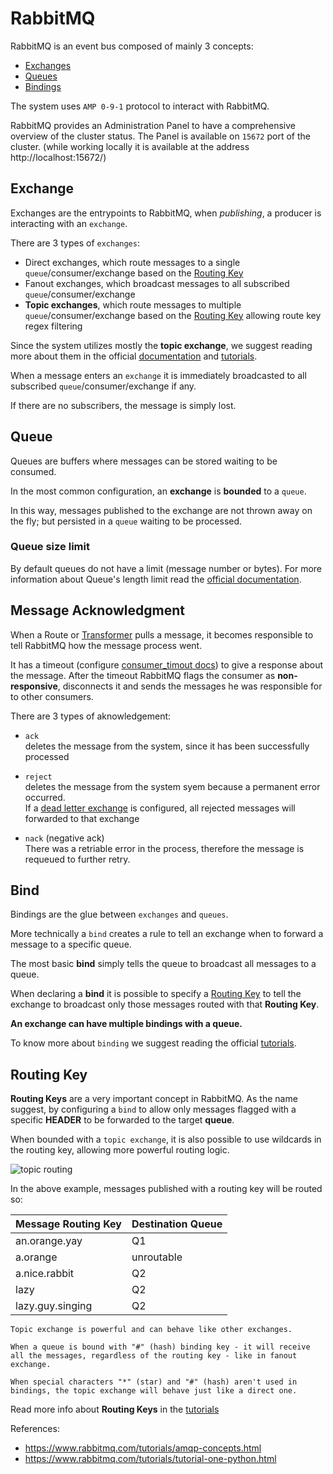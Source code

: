 <!--
SPDX-FileCopyrightText: NOI Techpark <digital@noi.bz.it>

SPDX-License-Identifier: CC0-1.0
-->

# RabbitMQ

RabbitMQ is an event bus composed of mainly 3 concepts:

- [Exchanges](#exchange)
- [Queues](#queue)
- [Bindings](#bind)

The system uses `AMP 0-9-1` protocol to interact with RabbitMQ.

RabbitMQ provides an Administration Panel to have a comprehensive overview of the cluster status. The Panel is available on `15672` port of the cluster.
(while working locally it is available at the address http://localhost:15672/)

## Exchange

Exchanges are the entrypoints to RabbitMQ, when *publishing*, a producer is interacting with an `exchange`.

There are 3 types of `exchanges`:

- Direct exchanges, which route messages to a single `queue`/consumer/exchange based on the [Routing Key](#routing-key)
- Fanout exchanges, which broadcast messages to all subscribed  `queue`/consumer/exchange
- **Topic exchanges**, which route messages to multiple `queue`/consumer/exchange based on the [Routing Key](#routing-key) allowing route key regex filtering

Since the system utilizes mostly the **topic exchange**, we suggest reading more about them in the official [documentation](https://www.rabbitmq.com/tutorials/amqp-concepts.html) and [tutorials](https://www.rabbitmq.com/tutorials/tutorial-five-python.html).

When a message enters an `exchange` it is immediately broadcasted to all subscribed `queue`/consumer/exchange if any.

If there are no subscribers, the message is simply lost.

## Queue

Queues are buffers where messages can be stored waiting to be consumed.

In the most common configuration, an **exchange** is **bounded** to a `queue`.

In this way, messages published to the exchange are not thrown away on the fly; but persisted in a `queue` waiting to be processed.

### **Queue size limit**

By default queues do not have a limit (message number or bytes). For more information about Queue's length limit read the [official documentation](https://www.rabbitmq.com/maxlength.html).

## Message Acknowledgment

When a Route or [Transformer](./components/transformer.md) pulls a message, it becomes responsible to tell RabbitMQ how the message process went.

It has a timeout (configure [consumer_timout docs](https://www.rabbitmq.com/consumers.html#acknowledgement-timeout)) to give a response about the message. After the timeout RabbitMQ flags the consumer as **non-responsive**, disconnects it and sends the messages he was responsible for to other consumers.

There are 3 types of aknowledgement:

- `ack`\
    deletes the message from the system, since it has been successfully processed

- `reject`\
    deletes the message from the system syem because a permanent error occurred.\
    If a [dead letter exchange](https://www.rabbitmq.com/dlx.html#routing) is configured, all rejected messages will forwarded to that exchange

- `nack` (negative ack)\
    There was a retriable error in the process, therefore the message is requeued to further retry.

## Bind

Bindings are the glue between `exchanges` and `queues`.

More technically a `bind` creates a rule to tell an exchange when to forward a message to a specific queue. 

The most basic **bind** simply tells the queue to broadcast all messages to a queue. 

When declaring a **bind** it is possible to specify a [Routing Key](#routing-key) to tell the exchange to broadcast only those messages routed with that **Routing Key**.

**An exchange can have multiple bindings with a queue.**

To know more about `binding` we suggest reading the official [tutorials](https://www.rabbitmq.com/tutorials/tutorial-three-python.html).

## Routing Key

**Routing Keys** are a very important concept in RabbitMQ. As the name suggest, by configuring a `bind` to allow only messages flagged with a specific **HEADER** to be forwarded to the target **queue**.

When bounded with a `topic exchange`, it is also possible to use wildcards in the routing key, allowing more powerful routing logic.

![topic routing](https://www.rabbitmq.com/img/tutorials/python-five.png)

In the above example, messages published with a routing key will be routed so:

| Message Routing Key | Destination Queue |
| - | - | 
| an.orange.yay | Q1 |
| a.orange | unroutable | 
| a.nice.rabbit | Q2 |
| lazy | Q2 |
| lazy.guy.singing | Q2 |

```
Topic exchange is powerful and can behave like other exchanges.

When a queue is bound with "#" (hash) binding key - it will receive all the messages, regardless of the routing key - like in fanout exchange.

When special characters "*" (star) and "#" (hash) aren't used in bindings, the topic exchange will behave just like a direct one.
```

Read more info about **Routing Keys** in the [tutorials](https://www.rabbitmq.com/tutorials/tutorial-five-python.html)

References:
- https://www.rabbitmq.com/tutorials/amqp-concepts.html
- https://www.rabbitmq.com/tutorials/tutorial-one-python.html